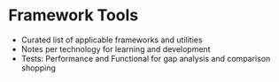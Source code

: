 # Framework Tools  
- Curated list of applicable frameworks and utilities  
- Notes per technology for learning and development
- Tests: Performance and Functional for gap analysis and comparison shopping
